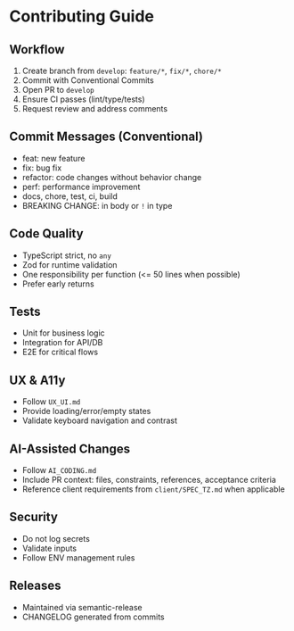 # Contributing Guide

## Workflow
1) Create branch from `develop`: `feature/*`, `fix/*`, `chore/*`
2) Commit with Conventional Commits
3) Open PR to `develop`
4) Ensure CI passes (lint/type/tests)
5) Request review and address comments

## Commit Messages (Conventional)
- feat: new feature
- fix: bug fix
- refactor: code changes without behavior change
- perf: performance improvement
- docs, chore, test, ci, build
- BREAKING CHANGE: in body or `!` in type

## Code Quality
- TypeScript strict, no `any`
- Zod for runtime validation
- One responsibility per function (<= 50 lines when possible)
- Prefer early returns

## Tests
- Unit for business logic
- Integration for API/DB
- E2E for critical flows

## UX & A11y
- Follow `UX_UI.md`
- Provide loading/error/empty states
- Validate keyboard navigation and contrast

## AI-Assisted Changes
- Follow `AI_CODING.md`
- Include PR context: files, constraints, references, acceptance criteria
- Reference client requirements from `client/SPEC_TZ.md` when applicable

## Security
- Do not log secrets
- Validate inputs
- Follow ENV management rules

## Releases
- Maintained via semantic-release
- CHANGELOG generated from commits
